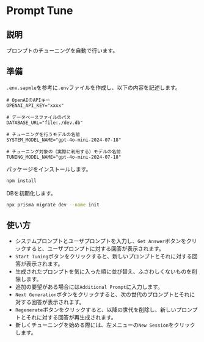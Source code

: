# Prompt Tune

## 説明

プロンプトのチューニングを自動で行います。

## 準備

`.env.sapmle`を参考に`.env`ファイルを作成し、以下の内容を記述します。

```env
# OpenAIのAPIキー
OPENAI_API_KEY="xxxx"

# データベースファイルのパス
DATABASE_URL="file:./dev.db"

# チューニングを行うモデルの名前
SYSTEM_MODEL_NAME="gpt-4o-mini-2024-07-18"

# チューニング対象の（実際に利用する）モデルの名前
TUNING_MODEL_NAME="gpt-4o-mini-2024-07-18"
```

パッケージをインストールします。

```sh
npm install
```

DBを初期化します。

```sh
npx prisma migrate dev --name init
```

## 使い方

- システムプロンプトとユーザプロンプトを入力し、`Get Answer`ボタンをクリックすると、ユーザプロンプトに対する回答が表示されます。
- `Start Tuning`ボタンをクリックすると、新しいプロンプトとそれに対する回答が表示されます。
- 生成されたプロンプトを気に入った順に並び替え、ふさわしくないものを削除します。
- 追加の要望がある場合には`Additional Prompt`に入力します。
- `Next Generation`ボタンをクリックすると、次の世代のプロンプトとそれに対する回答が表示されます。
- `Regenerate`ボタンをクリックすると、以降の世代を削除し、新しいプロンプトとそれに対する回答が再生成されます。
- 新しくチューニングを始める際には、左メニューの`New Session`をクリックします。
